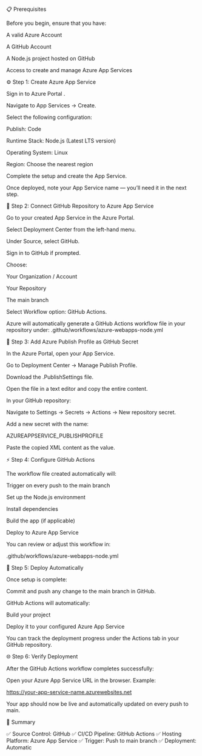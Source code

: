 📋 Prerequisites

Before you begin, ensure that you have:

A valid Azure Account

A GitHub Account

A Node.js project hosted on GitHub

Access to create and manage Azure App Services

⚙️ Step 1: Create Azure App Service

Sign in to Azure Portal
.

Navigate to App Services → Create.

Select the following configuration:

Publish: Code

Runtime Stack: Node.js (Latest LTS version)

Operating System: Linux

Region: Choose the nearest region

Complete the setup and create the App Service.

Once deployed, note your App Service name — you’ll need it in the next step.

🔄 Step 2: Connect GitHub Repository to Azure App Service

Go to your created App Service in the Azure Portal.

Select Deployment Center from the left-hand menu.

Under Source, select GitHub.

Sign in to GitHub if prompted.

Choose:

Your Organization / Account

Your Repository

The main branch

Select Workflow option: GitHub Actions.

Azure will automatically generate a GitHub Actions workflow file in your repository under:
.github/workflows/azure-webapps-node.yml

🔐 Step 3: Add Azure Publish Profile as GitHub Secret

In the Azure Portal, open your App Service.

Go to Deployment Center → Manage Publish Profile.

Download the .PublishSettings file.

Open the file in a text editor and copy the entire content.

In your GitHub repository:

Navigate to Settings → Secrets → Actions → New repository secret.

Add a new secret with the name:

AZUREAPPSERVICE_PUBLISHPROFILE


Paste the copied XML content as the value.

⚡ Step 4: Configure GitHub Actions

The workflow file created automatically will:

Trigger on every push to the main branch

Set up the Node.js environment

Install dependencies

Build the app (if applicable)

Deploy to Azure App Service

You can review or adjust this workflow in:

.github/workflows/azure-webapps-node.yml

🚀 Step 5: Deploy Automatically

Once setup is complete:

Commit and push any change to the main branch in GitHub.

GitHub Actions will automatically:

Build your project

Deploy it to your configured Azure App Service

You can track the deployment progress under the Actions tab in your GitHub repository.

🌐 Step 6: Verify Deployment

After the GitHub Actions workflow completes successfully:

Open your Azure App Service URL in the browser.
Example:

https://your-app-service-name.azurewebsites.net


Your app should now be live and automatically updated on every push to main.

🧾 Summary

✅ Source Control: GitHub
✅ CI/CD Pipeline: GitHub Actions
✅ Hosting Platform: Azure App Service
✅ Trigger: Push to main branch
✅ Deployment: Automatic

